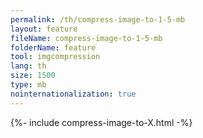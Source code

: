```yaml
---
permalink: /th/compress-image-to-1-5-mb
layout: feature
fileName: compress-image-to-1-5-mb
folderName: feature
tool: imgcompression
lang: th
size: 1500
type: mb
nointernationalization: true
---
```

{%- include compress-image-to-X.html -%}       
